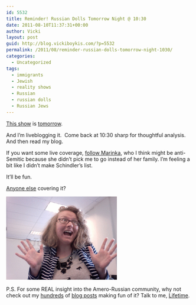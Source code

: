 ```yaml
---
id: 5532
title: Reminder! Russian Dolls Tomorrow Night @ 10:30
date: 2011-08-10T11:37:31+00:00
author: Vicki
layout: post
guid: http://blog.vickiboykis.com/?p=5532
permalink: /2011/08/reminder-russian-dolls-tomorrow-night-1030/
categories:
  - Uncategorized
tags:
  - immigrants
  - Jewish
  - reality shows
  - Russian
  - russian dolls
  - Russian Jews
---
```

<a href="http://blogs.wsj.com/speakeasy/2011/08/09/russian-dolls-i-really-can-see-russia-from-my-house/" target="_blank">This show</a> is [tomorrow](http://nymag.com/daily/entertainment/2011/08/russian_dolls.html).

And I&#8217;m liveblogging it.  Come back at 10:30 sharp for thoughtful analysis. And then read my blog.

If you want some live coverage, [follow Marinka](http://www.motherhoodinnyc.com/who-should-be-my-plus-one), who I think might be anti-Semitic because she didn&#8217;t pick me to go instead of her family. I&#8217;m feeling a bit like I didn&#8217;t make Schindler&#8217;s list.

It&#8217;ll be fun.

<a href="http://www.sheepsheadbites.com/2011/07/kagan-bashes-russian-dolls-brighton-beach-reality-show/" target="_blank">Anyone else</a> covering it?

[<img class="aligncenter size-full wp-image-5539" title="6bf847fe0c13e355a505a42deeccc805" src="https://raw.githubusercontent.com/veekaybee/wlb/gh-pages/assets/images/2011/08/6bf847fe0c13e355a505a42deeccc805.gif" alt="" width="300" height="225" />](https://raw.githubusercontent.com/veekaybee/wlb/gh-pages/assets/images/2011/08/6bf847fe0c13e355a505a42deeccc805.gif)

P.S. For some REAL insight into the Amero-Russian community, why not check out my <a href="http://blog.vickiboykis.com/tag/russian/" target="_blank">hundreds</a> of <a href="http://blog.vickiboykis.com/tag/russian-jews/" target="_blank">blog posts</a> making fun of it? Talk to me, <a href="http://blog.vickiboykis.com/2010/11/18/skrug/" target="_blank">Lifetime</a>.

&nbsp;

&nbsp;